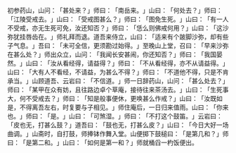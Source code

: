 初参药山，山问：​「甚处来？​」师曰：​「南岳来。​」山曰：​「何处去？​」师曰：​「江陵受戒去。​」山曰：​「受戒图甚么？​」师曰：​「图免生死。​」山曰：​「有一人不受戒，亦无生死可免，汝还知否？​」师曰：​「恁么则佛戒何用？​」山曰：​「这沙弥犹挂唇齿在。​」师礼拜而退。道吾来侍立，山曰：​「适来有个跛脚沙弥，却有些子气息。​」吾曰：​「未可全信，更须勘过始得。​」至晚山上堂，召曰：​「早来沙弥在甚么处？​」师出众立，山问：​「我闻长安甚闹，你还知否？​」师曰：​「我国晏然。​」山曰：​「汝从看经得，请益得？​」师曰：​「不从看经得，亦不从请益得。​」山曰：​「大有人不看经，不请益，为甚么不得？​」师曰：​「不道他不得，只是不肯承当。​」山顾道吾、云岩曰：​「不信道。​」师一日辞药山，山问：​「甚么处去？​」师曰：​「某甲在众有妨，且往路边卓个草庵，接待往来茶汤去。​」山曰：​「生死事大，何不受戒去？​」师曰：​「知是般事便休，更唤甚么作戒？​」山曰：​「汝既如是，不得离吾左右，时复要与子相见。​」师住庵后，一日归来值雨。山曰：​「你来也。​」师曰：​「是。​」山曰：​「可煞湿。​」师曰：​「不打这个鼓笛。​」云岩曰：​「皮也无，打甚么鼓？​」道吾曰：​「鼓也无，打甚么皮？​」山曰：​「今日大好一场曲调。​」山斋时，自打鼓，师捧钵作舞入堂。山便掷下鼓槌曰：​「是第几和？​」师曰：​「是第二和。​」山曰：​「如何是第一和？​」师就桶舀一杓饭便出。